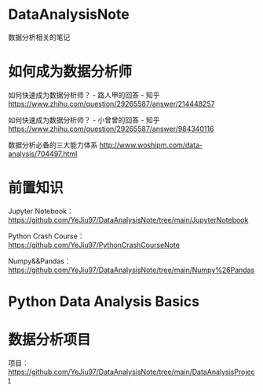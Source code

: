 # DataAnalysisNote
数据分析相关的笔记


# 如何成为数据分析师

如何快速成为数据分析师？ - 路人甲的回答 - 知乎
https://www.zhihu.com/question/29265587/answer/214448257

如何快速成为数据分析师？ - 小曾曾的回答 - 知乎
https://www.zhihu.com/question/29265587/answer/984340116

数据分析必备的三大能力体系 http://www.woshipm.com/data-analysis/704497.html


# 前置知识

Jupyter Notebook：https://github.com/YeJiu97/DataAnalysisNote/tree/main/JupyterNotebook

Python Crash Course：https://github.com/YeJiu97/PythonCrashCourseNote

Numpy&&Pandas：https://github.com/YeJiu97/DataAnalysisNote/tree/main/Numpy%26Pandas


# Python Data Analysis Basics


# 数据分析项目

项目：https://github.com/YeJiu97/DataAnalysisNote/tree/main/DataAnalysisProject
